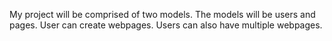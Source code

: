 My project will be comprised of two models.
The models will be users and pages.
User can create webpages.
Users can also have multiple webpages.
